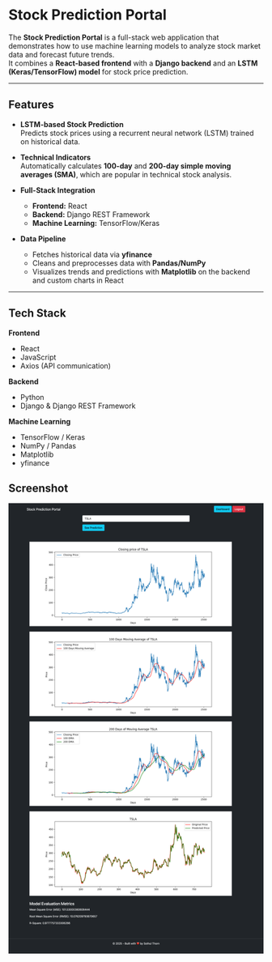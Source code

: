 # Stock Prediction Portal

The **Stock Prediction Portal** is a full-stack web application that demonstrates how to use
machine learning models to analyze stock market data and forecast future trends.  
It combines a **React-based frontend** with a **Django backend** and an **LSTM (Keras/TensorFlow) model** for stock price prediction.

---

## Features

- **LSTM-based Stock Prediction**  
  Predicts stock prices using a recurrent neural network (LSTM) trained on historical data.

- **Technical Indicators**  
  Automatically calculates **100-day** and **200-day simple moving averages (SMA)**,
  which are popular in technical stock analysis.

- **Full-Stack Integration**

  - **Frontend:** React
  - **Backend:** Django REST Framework
  - **Machine Learning:** TensorFlow/Keras

- **Data Pipeline**
  - Fetches historical data via **yfinance**
  - Cleans and preprocesses data with **Pandas/NumPy**
  - Visualizes trends and predictions with **Matplotlib** on the backend and custom charts in React

---

## Tech Stack

**Frontend**

- React
- JavaScript
- Axios (API communication)

**Backend**

- Python
- Django & Django REST Framework

**Machine Learning**

- TensorFlow / Keras
- NumPy / Pandas
- Matplotlib
- yfinance

## Screenshot

![](screen-overview.png)

